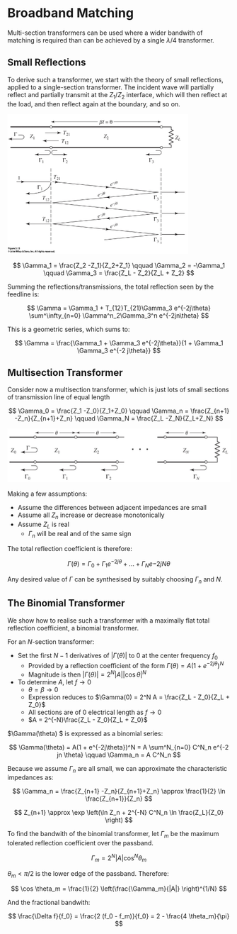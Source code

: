 # Broadband Matching

Multi-section transformers can be used where a wider bandwith of matching is required than can be achieved by a single $\lambda / 4$ transformer.

## Small Reflections

To derive such a transformer, we start with the theory of small reflections, applied to a single-section transformer. The incident wave will partially reflect and partially transmit at the $Z_1/Z_2$ interface, which will then reflect at the load, and then reflect again at the boundary, and so on.

![](./img/small-reflections.png)

$$
\Gamma_1 = \frac{Z_2 -Z_1}{Z_2+Z_1} \qquad \Gamma_2 = -\Gamma_1 \qquad \Gamma_3 = \frac{Z_L - Z_2}{Z_L + Z_2}
$$

Summing the reflections/transmissions, the total reflection seen by the feedline is:

$$
\Gamma = \Gamma_1 + T_{12}T_{21}\Gamma_3 e^{-2j\theta} \sum^\infty_{n=0} \Gamma^n_2\Gamma_3^n e^{-2jn\theta}
$$

This is a geometric series, which sums to:

$$
\Gamma = \frac{\Gamma_1 + \Gamma_3 e^{-2j\theta}}{1 + \Gamma_1 \Gamma_3 e^{-2 j\theta}}
$$

## Multisection Transformer

Consider now a multisection transformer, which is just lots of small sections of transmission line of equal length

$$
\Gamma_0 = \frac{Z_1 -Z_0}{Z_1+Z_0} \qquad \Gamma_n = \frac{Z_{n+1} -Z_n}{Z_{n+1}+Z_n} \qquad \Gamma_N = \frac{Z_L -Z_N}{Z_L+Z_N}
$$

![](./img/multisection.png)

Making a few assumptions:

- Assume the differences between adjacent impedances are small
- Assume all $Z_n$ increase or decrease monotonically
- Assume $Z_L$ is real
  - $\Gamma_n$ will be real and of the same sign

The total reflection coefficient is therefore:

$$
\Gamma (\theta) = \Gamma_0 + \Gamma_1 e^{-2j \theta} + ... + \Gamma_N e{-2jN\theta}
$$

Any desired value of $\Gamma$ can be synthesised by suitably choosing $\Gamma_n$ and $N$.

## The Binomial Transformer

We show how to realise such a transformer with a maximally flat total reflection coefficient, a binomial transformer.

For an $N$-section transformer:

- Set the first $N-1$ derivatives of $|\Gamma(\theta)|$ to 0 at the center frequency $f_0$
  - Provided by a reflection coefficient of the form $\Gamma(\theta) = A(1 + e^{-2j\theta})^N$
  - Magnitude is then $|\Gamma(\theta)| = 2^N |A||\cos\theta|^N$
- To determine $A$, let $f \to 0$
  - $\theta = \beta \to 0$
  - Expression reduces to $\Gamma(0) = 2^N A = \frac{Z_L - Z_0}{Z_L + Z_0}$
  - All sections are of 0 electrical length as $f \to 0$
  - $A = 2^{-N}\frac{Z_L - Z_0}{Z_L + Z_0}$

$\Gamma(\theta) $ is expressed as a binomial series:

$$
\Gamma(\theta) = A(1 + e^{-2j\theta})^N = A \sum^N_{n=0} C^N_n e^{-2 jn \theta} \qquad \Gamma_n = A C^N_n
$$

Because we assume $\Gamma_n$ are all small, we can approximate the characteristic impedances as:

$$
\Gamma_n = \frac{Z_{n+1} -Z_n}{Z_{n+1}+Z_n} \approx \frac{1}{2} \ln \frac{Z_{n+1}}{Z_n}
$$

$$
Z_{n+1} \approx \exp \left(\ln Z_n + 2^{-N} C^N_n \ln \frac{Z_L}{Z_0}  \right)
$$

To find the bandwith of the binomial transformer, let $\Gamma_m$ be the maximum tolerated reflection coefficient over the passband.

$$
\Gamma_m = 2^N |A| \cos^N \theta_m
$$

$\theta_m < \pi/2$ is the lower edge of the passband. Therefore:

$$
\cos \theta_m = \frac{1}{2} \left(\frac{\Gamma_m}{|A|} \right)^{1/N}
$$

And the fractional bandwith:

$$
\frac{\Delta f}{f_0} = \frac{2 (f_0 - f_m)}{f_0} = 2 - \frac{4 \theta_m}{\pi}
$$
